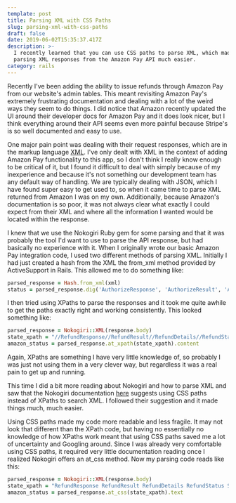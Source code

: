 ```yaml
---
template: post
title: Parsing XML with CSS Paths
slug: parsing-xml-with-css-paths
draft: false
date: 2019-06-02T15:35:37.417Z
description: >-
  I recently learned that you can use CSS paths to parse XML, which made my work
  parsing XML responses from the Amazon Pay API much easier.
category: rails
---
```


Recently I've been adding the ability to issue refunds through Amazon Pay from our website's admin tables. This meant revisiting Amazon Pay's extremely frustrating documentation and dealing with a lot of the weird ways they seem to do things. I did notice that Amazon recently updated the UI around their developer docs for Amazon Pay and it does look nicer, but I think everything around their API seems even more painful because Stripe's is so well documented and easy to use.

One major pain point was dealing with their request responses, which are in the markup language [XML](https://en.wikipedia.org/wiki/XML). I've only dealt with XML in the context of adding Amazon Pay functionality to this app, so I don't think I really know enough to be critical of it, but I found it difficult to deal with simply because of my inexperience and because it's not something our development team has any default way of handling. We are typically dealing with JSON, which I have found super easy to get used to, so when it came time to parse XML returned from Amazon I was on my own. Additionally, because Amazon's documentation is so poor, it was not always clear what exactly I could expect from their XML and where all the information I wanted would be located within the response.

I knew that we use the Nokogiri Ruby gem for some parsing and that it was probably the tool I'd want to use to parse the API response, but had basically no experience with it. When I originally wrote our basic Amazon Pay integration code, I used two different methods of parsing XML. Initially I had just created a hash from the XML the from_xml method provided by ActiveSupport in Rails. This allowed me to do something like:

```ruby
parsed_response = Hash.from_xml(xml)
status = parsed_response.dig('AuthorizeResponse', 'AuthorizeResult', 'AuthorizationDetails', 'AuthorizationStatus')
```

I then tried using XPaths to parse the responses and it took me quite awhile to get the paths exactly right and working consistently. This looked something like:

```ruby
parsed_response = Nokogiri::XML(response.body)
state_xpath = "//RefundResponse//RefundResult//RefundDetails//RefundStatus//State"
amazon_status = parsed_response.at_xpath(state_xpath).content
```

Again, XPaths are something I have very little knowledge of, so probably I was just not using them in a very clever way, but regardless it was a real pain to get up and running.

This time I did a bit more reading about Nokogiri and how to parse XML and saw that the Nokogiri documentation [here](https://nokogiri.org/tutorials/searching_a_xml_html_document.html) suggests using CSS paths instead of XPaths to search XML. I followed their suggestion and it made things much, much easier.

Using CSS paths made my code more readable and less fragile. It may not look that different than the XPath code, but having no essentially no knowledge of how XPaths work meant that using CSS paths saved me a lot of uncertainty and Googling around. Since I was already very comfortable using CSS paths, it required very little documentation reading once I realized Nokogiri offers an at_css method. Now my parsing code reads like this:

```ruby
parsed_response = Nokogiri::XML(response.body)
state_xpath = "RefundResponse RefundResult RefundDetails RefundStatus State"
amazon_status = parsed_response.at_css(state_xpath).text
```
